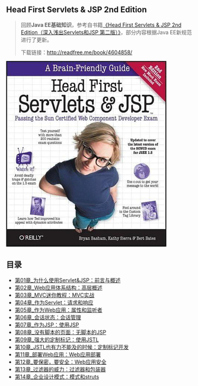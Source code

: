 ## Head First Servlets & JSP 2nd Edition

> 回顾**Java EE基础知识**，参考自书籍[《Head First Servlets & JSP 2nd Edition（深入浅出Servlets和JSP 第二版）》](https://book.douban.com/subject/4604858/)，部分内容根据Java EE新规范进行了更新。
>
> 下载链接：<http://readfree.me/book/4604858/>

![img](assets/s3267547.jpg) 

## 目录

+ [第01章_为什么使用Servlet&JSP：前言与概述](第01章_为什么使用Servlet&JSP：前言与概述.md)
+ [第02章_Web应用体系结构：高层概述](第02章_Web应用体系结构：高层概述.md)
+ [第03章_MVC迷你教程：MVC实战](第03章_MVC迷你教程：MVC实战.md)
+ [第04章_作为Servlet：请求和响应](第04章_作为Servlet：请求和响应.md)
+ [第05章_作为Web应用：属性和监听者](第05章_作为Web应用：属性和监听者.md)
+ [第06章_会话状态：会话管理](第06章_会话状态：会话管理.md)
+ [第07章_作为JSP：使用JSP](第07章_作为JSP：使用JSP.md)
+ [第08章_没有脚本的页面：无脚本的JSP](第08章_没有脚本的页面：无脚本的JSP.md)
+ [第09章_强大的定制标记：使用JSTL](第09章_强大的定制标记：使用JSTL.md)
+ [第10章_JSTL也有力不能及的时候：定制标记开发](第10章_JSTL也有力不能及的时候：定制标记开发.md)
+ [第11章_部署Web应用：Web应用部署](第11章_部署Web应用：Web应用部署.md)
+ [第12章_要保密，要安全：Web应用安全](第12章_要保密，要安全：Web应用安全.md)
+ [第13章_过滤器的威力：过滤器和包装器](第13章_过滤器的威力：过滤器和包装器.md)
+ [第14章_企业设计模式：模式和struts](第14章_企业设计模式：模式和struts.md)


